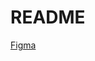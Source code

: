 # README
<a href="https://www.figma.com/file/eM0zqCk6v4bJ9PZWG68yy3/Quittance?node-id=0%3A1">Figma</a>
